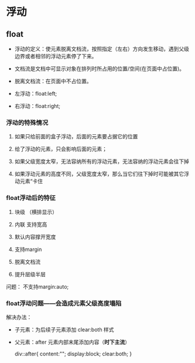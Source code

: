 # 浮动

## float

* 浮动的定义：使元素脱离文档流，按照指定（左右）方向发生移动，遇到父级边界或者相邻的浮动元素停了下来。

* 文档流是文档中可显示对象在排列时所占用的位置/空间(在页面中占位置)。
* 脱离文档流：在页面中不占位置。

* 左浮动：float:left;

* 右浮动：float:right;

### 浮动的特殊情况

1. 如果只给前面的盒子浮动，后面的元素要占据它的位置

2. 给了浮动的元素，只会影响后面的元素；

3. 如果父级宽度太窄，无法容纳所有的浮动元素，无法容纳的浮动元素会往下掉

4. 如果浮动元素的高度不同，父级宽度太窄，那么当它们往下掉时可能被其它浮动元素“卡住

### float浮动后的特征

1. 块级 （横排显示）

2. 内联 支持宽高

3. 默认内容撑开宽度

4. 支持margin

5. 脱离文档流

6. 提升层级半层 

问题： 不支持margin:auto;

### float浮动问题——会造成元素父级高度塌陷

解决办法：

* 子元素：为后续子元素添加 clear:both  样式

	<div style="clear:both;"></div>

* 父元素：after 元素内部末尾添加内容（**时下主流**）
    
    div::after{
        content:"";
        display:block;
        clear:both;
    }



